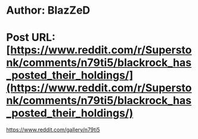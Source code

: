 # Author: BIazZeD
# Post URL: [https://www.reddit.com/r/Superstonk/comments/n79ti5/blackrock_has_posted_their_holdings/](https://www.reddit.com/r/Superstonk/comments/n79ti5/blackrock_has_posted_their_holdings/)


https://www.reddit.com/gallery/n79ti5